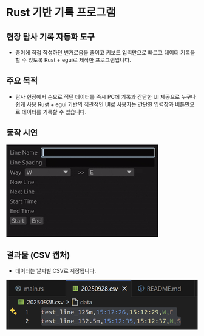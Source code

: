 # Rust 기반 기록 프로그램

## 현장 탐사 기록 자동화 도구
- 종이에 직접 작성하던 번거로움을 줄이고 키보드 입력만으로 빠르고 데이터 기록을 할 수 있도록 Rust + egui로 제작한 프로그램입니다.

## 주요 목적

- 탐사 현장에서 손으로 적던 데이터를 즉시 PC에 기록과 간단한 UI 제공으로 누구나 쉽게 사용 Rust + egui 기반의 직관적인 UI로 사용자는 간단한 입력창과 버튼만으로 데이터를 기록할 수 있습니다.

## 동작 시연

![test](img/test.gif)

## 결과물 (CSV 캡처)

- 데이터는 날짜별 CSV로 저장됩니다.

![csv](img/csv.png)
